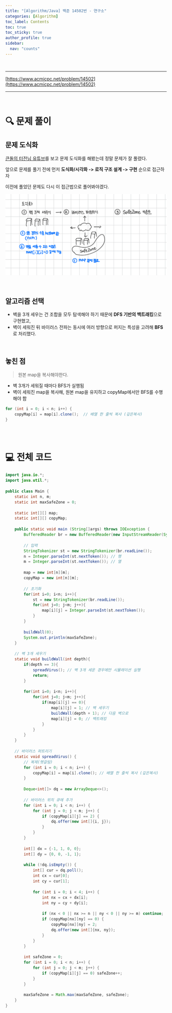 ```yaml
---
title: "[Algorithm/Java] 백준 14502번 - 연구소"
categories: [Algorithm]
toc_label: Contents
toc: true
toc_sticky: true
author_profile: true
sidebar:
  nav: "counts"
---
```


<br>

---

[https://www.acmicpc.net/problem/14502](https://www.acmicpc.net/problem/14502)

---

<br>

# 🔍 문제 풀이

## 문제 도식화

[큰돌의 터전님 유튜브](https://www.youtube.com/watch?v=DBXEWJx2mIw)를 보고 문제 도식화를 해봤는데 정말 문제가 잘 풀렸다.

앞으로 문제를 풀기 전에 먼저 **도식화/시각화 -> 로직 구조 설계 -> 구현** 순으로 접근하자

이전에 풀었던 문제도 다시 이 접근법으로 풀어봐야겠다.

![14502 도식화](<../../../assets/images/2024/14502 도식화.png>)

<br>

## 알고리즘 선택

- 벽을 3개 세우는 건 조합을 모두 탐색해야 하기 때문에 **DFS 기반의 백트래킹**으로 구현했고,
- 벽이 세워진 뒤 바이러스 전파는 동시에 여러 방향으로 퍼지는 특성을 고려해 **BFS**로 처리했다.

<br>

## 놓친 점

> 원본 map을 복사해야한다.

- 벽 3개가 세워질 때마다 BFS가 실행됨
- 벽이 세워진 map을 복사해, 원본 map을 유지하고 copyMap에서만 BFS를 수행해야 함

```java
for (int i = 0; i < n; i++) {
    copyMap[i] = map[i].clone();  // 배열 한 줄씩 복사 (깊은복사)
}
```

<br><br>

# 💻 전체 코드

```java
import java.io.*;
import java.util.*;

public class Main {
    static int n, m;
    static int maxSafeZone = 0;

    static int[][] map;
    static int[][] copyMap;

    public static void main (String[]args) throws IOException {
        BufferedReader br = new BufferedReader(new InputStreamReader(System.in));

        // 입력
        StringTokenizer st = new StringTokenizer(br.readLine());
        n = Integer.parseInt(st.nextToken()); // 행
        m = Integer.parseInt(st.nextToken()); // 열

        map = new int[n][m];
        copyMap = new int[n][m];

        // 초기화
        for(int i=0; i<n; i++){
            st = new StringTokenizer(br.readLine());
            for(int j=0; j<m; j++){
                map[i][j] = Integer.parseInt(st.nextToken());
            }
        }

        buildWall(0);
        System.out.println(maxSafeZone);
    }

    // 벽 3개 세우기
    static void buildWall(int depth){
        if(depth == 3){
            spreadVirus(); // 벽 3개 세운 경우에만 시뮬레이션 실행
            return;
        }

        for(int i=0; i<n; i++){
            for(int j=0; j<m; j++){
                if(map[i][j] == 0){
                    map[i][j] = 1; // 벽 세우기
                    buildWall(depth + 1); // 다음 벽으로
                    map[i][j] = 0; // 백트래킹
                }
            }
        }
    }

    // 바이러스 퍼트리기
    static void spreadVirus() {
        // 복제(헷갈림)
        for (int i = 0; i < n; i++) {
            copyMap[i] = map[i].clone(); // 배열 한 줄씩 복사 (깊은복사)
        }

        Deque<int[]> dq = new ArrayDeque<>();

        // 바이러스 위치 큐에 추가
        for (int i = 0; i < n; i++) {
            for (int j = 0; j < m; j++) {
                if (copyMap[i][j] == 2) {
                    dq.offer(new int[]{i, j});
                }
            }
        }

        int[] dx = {-1, 1, 0, 0};
        int[] dy = {0, 0, -1, 1};

        while (!dq.isEmpty()) {
            int[] cur = dq.poll();
            int cx = cur[0];
            int cy = cur[1];

            for (int i = 0; i < 4; i++) {
                int nx = cx + dx[i];
                int ny = cy + dy[i];

                if (nx < 0 || nx >= n || ny < 0 || ny >= m) continue;
                if (copyMap[nx][ny] == 0) {
                    copyMap[nx][ny] = 2;
                    dq.offer(new int[]{nx, ny});
                }
            }
        }

        int safeZone = 0;
        for (int i = 0; i < n; i++) {
            for (int j = 0; j < m; j++) {
                if (copyMap[i][j] == 0) safeZone++;
            }
        }

        maxSafeZone = Math.max(maxSafeZone, safeZone);
    }
}
```

<br>
